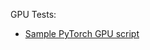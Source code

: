 GPU Tests:
 - [Sample PyTorch GPU script](https://htmlpreview.github.io/?https://github.com/ucs-compute-solutions/FlashStack-OpenShift-AI/blob/main/Sample%20GPU%20Tests/PyTorch%20Script/GPU%20FunctionalLoad%20Tests%20-%20Sample%20PyTorch%20script/GPU%20FunctionalLoad%20Tests%20-%20Sample%20PyTorch%20script.html)

